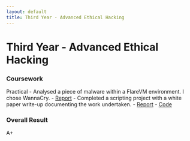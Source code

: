 ```yaml
---
layout: default
title: Third Year - Advanced Ethical Hacking 
---
```


# Third Year - Advanced Ethical Hacking 


### Coursework
Practical
    - Analysed a piece of malware within a FlareVM environment. I chose WannaCry.
    - [Report](Malware_final.pdf)
    - Completed a scripting project with a white paper write-up documenting the work undertaken.
    - [Report](Python_Project.pdf)
    - [Code](https://github.com/Paul-Oat/CMP320-Advanced-Ethical-Hacking)

### Overall Result 
A+
